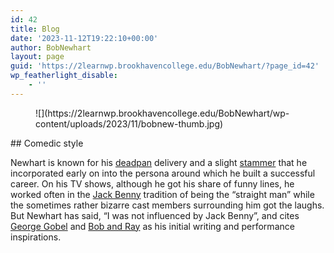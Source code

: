 ```yaml
---
id: 42
title: Blog
date: '2023-11-12T19:22:10+00:00'
author: BobNewhart
layout: page
guid: 'https://2learnwp.brookhavencollege.edu/BobNewhart/?page_id=42'
wp_featherlight_disable:
    - ''
---
```


<figure class="wp-block-image">![](https://2learnwp.brookhavencollege.edu/BobNewhart/wp-content/uploads/2023/11/bobnew-thumb.jpg)</figure>## Comedic style

Newhart is known for his [deadpan](https://en.wikipedia.org/wiki/Deadpan) delivery and a slight [stammer](https://en.wikipedia.org/wiki/Stuttering) that he incorporated early on into the persona around which he built a successful career. On his TV shows, although he got his share of funny lines, he worked often in the [Jack Benny](https://en.wikipedia.org/wiki/Jack_Benny) tradition of being the “straight man” while the sometimes rather bizarre cast members surrounding him got the laughs. But Newhart has said, “I was not influenced by Jack Benny”, and cites [George Gobel](https://en.wikipedia.org/wiki/George_Gobel) and [Bob and Ray](https://en.wikipedia.org/wiki/Bob_and_Ray) as his initial writing and performance inspirations.